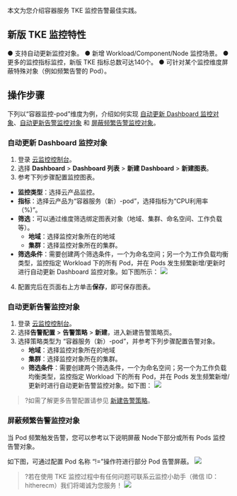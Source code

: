 本文为您介绍容器服务 TKE 监控告警最佳实践。


## 新版 TKE 监控特性

● 支持自动更新监控对象。
● 新增 Workload/Component/Node 监控场景。
● 更多的监控指标监控，新版 TKE 指标总数可达140个。
● 可针对某个监控维度屏蔽特殊对象（例如频繁告警的 Pod）。


## 操作步骤

下列以“容器监控-pod”维度为例，介绍如何实现 [自动更新 Dashboard 监控对象](#step1)、[自动更新告警监控对象](#step2) 和 [屏蔽频繁告警监控对象](#step3)。



### 自动更新 Dashboard 监控对象[](id:step1)

1. 登录 [云监控控制台](https://console.cloud.tencent.com/monitor)。
2. 选择 **Dashboard** > **Dashboard 列表** > **新建 Dashboard** > **新建图表**。
3. 参考下列步骤配置监控图表。
 -  **监控类型**：选择云产品监控。
 -  **指标**：选择云产品为“容器服务（新）-pod”，选择指标为“CPU利用率（%)”。
 -  **筛选**：可以通过维度筛选绑定图表对象（地域、集群、命名空间、工作负载等）。
    -  **地域**：选择监控对象所在的地域
    -  **集群**：选择监控对象所在的集群。
 -  **筛选条件**：需要创建两个筛选条件，一个为命名空间；另一个为工作负载均衡类型，监控指定 Workload 下的所有 Pod，并在 Pods 发生频繁新增/更新时进行自动更新 Dashboard 监控对象。如下图所示：
    ![](https://main.qcloudimg.com/raw/3c45f321a4260e5191cf433d84311012.png)
4. 配置完后在页面右上方单击**保存**，即可保存图表。


###  自动更新告警监控对象[](id:step2)

1. 登录 [云监控控制台](https://console.cloud.tencent.com/monitor)。
2. 选择**告警配置** > **告警策略** > **新建**，进入新建告警策略页。
3. 选择策略类型为 “容器服务（新）-pod”，并参考下列步骤配置告警对象。
   - **地域**：选择监控对象所在的地域
   - **集群**：选择监控对象所在的集群。
   - **筛选条件**：需要创建两个筛选条件，一个为命名空间；另一个为工作负载均衡类型，监控指定 Workload 下的所有 Pod，并在 Pods 发生频繁新增/更新时进行自动更新告警监控对象。如下图：
 ![](https://main.qcloudimg.com/raw/6bdcfc8733137084fbf70493bdbfe62a.png)
>?如需了解更多告警配置请参见 [新建告警策略](https://cloud.tencent.com/document/product/248/50398)。

### 屏蔽频繁告警监控对象[](id:step3)

当 Pod 频繁触发告警，您可以参考以下说明屏蔽 Node下部分或所有 Pods 监控告警对象。

如下图，可通过配置 Pod 名称 “!=”操作符进行部分 Pod 告警屏蔽。
![](https://main.qcloudimg.com/raw/8b716e592e679c6b1bd1cf7952b1d4d9.png)



> ?若在使用 TKE 监控过程中有任何问题可联系云监控小助手（微信 ID：hitherecm）我们将竭诚为您服务！
> <img src="https://main.qcloudimg.com/raw/c59dcbad163bcc27bba3fc98c7c017c7.png" ></img>






